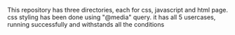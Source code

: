 
This repository has three directories, each for css, javascript and html page.
css styling has been done using "@media"  query.
it has all 5 usercases, running successfully and withstands all the conditions
